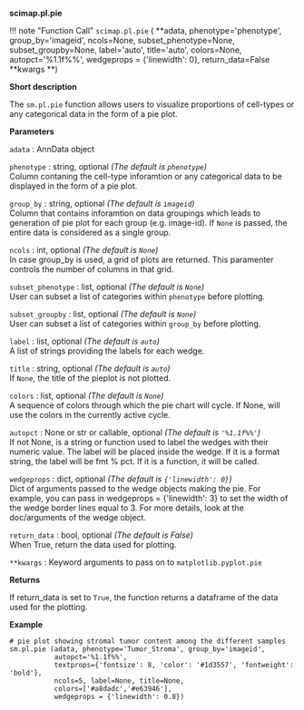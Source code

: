 **scimap.pl.pie**

!!! note "Function Call"
    `scimap.pl.pie` (
      **adata, 
      phenotype='phenotype', 
      group_by='imageid', 
      ncols=None,
      subset_phenotype=None, 
      subset_groupby=None,
      label='auto', 
      title='auto', 
      colors=None, 
      autopct='%1.1f%%',
      wedgeprops = {'linewidth': 0}, 
      return_data=False 
      **kwargs **)

**Short description**

The `sm.pl.pie` function allows users to visualize proportions of cell-types or any
categorical data in the form of a pie plot.


**Parameters**

`adata` : AnnData object   

`phenotype` : string, optional *(The default is `phenotype`)*  
        Column contaning the cell-type inforamtion or any categorical data to be displayed
        in the form of a pie plot.
        
`group_by` : string, optional *(The default is `imageid`)*  
        Column that contains inforamtion on data groupings which leads to generation of
        pie plot for each group (e.g. image-id). If `None` is passed,
        the entire data is considered as a single group.
        
`ncols` : int, optional *(The default is `None`)*  
        In case group_by is used, a grid of plots are returned. This paramenter
        controls the number of columns in that grid. 
        
`subset_phenotype` : list, optional *(The default is `None`)*  
        User can subset a list of categories within `phenotype` before plotting.
        
`subset_groupby` : list, optional *(The default is `None`)*  
        User can subset a list of categories within `group_by` before plotting.
        
`label` : list, optional *(The default is `auto`)*  
        A list of strings providing the labels for each wedge.
        
`title` : string, optional *(The default is `auto`)*  
        If `None`, the title of the pieplot is not plotted.
        
`colors` : list, optional *(The default is `None`)*  
        A sequence of colors through which the pie chart will cycle. If None, will use the 
        colors in the currently active cycle. 
        
`autopct` : None or str or callable, optional *(The default is `'%1.1f%%'`)*  
        If not None, is a string or function used to label the wedges with their numeric value. 
        The label will be placed inside the wedge. If it is a format string, 
        the label will be fmt % pct. If it is a function, it will be called.

`wedgeprops` : dict, optional *(The default is `{'linewidth': 0}`)*  
        Dict of arguments passed to the wedge objects making the pie. For example, you can pass in 
        wedgeprops = {'linewidth': 3} to set the width of the wedge border lines equal to 3. 
        For more details, look at the doc/arguments of the wedge object.

`return_data` : bool, optional *(The default is False)*  
        When True, return the data used for plotting.
        
`**kwargs` : Keyword arguments to pass on to `matplotlib.pyplot.pie`


**Returns**

If return_data is set to `True`, the function returns a dataframe of the data used for the plotting.

**Example**

```
# pie plot showing stromal tumor content among the different samples
sm.pl.pie (adata, phenotype='Tumor_Stroma', group_by='imageid', 
           autopct='%1.1f%%',
           textprops={'fontsize': 8, 'color': '#1d3557', 'fontweight': 'bold'},
           ncols=5, label=None, title=None, 
           colors=['#a8dadc','#e63946'], 
           wedgeprops = {'linewidth': 0.8})
```

